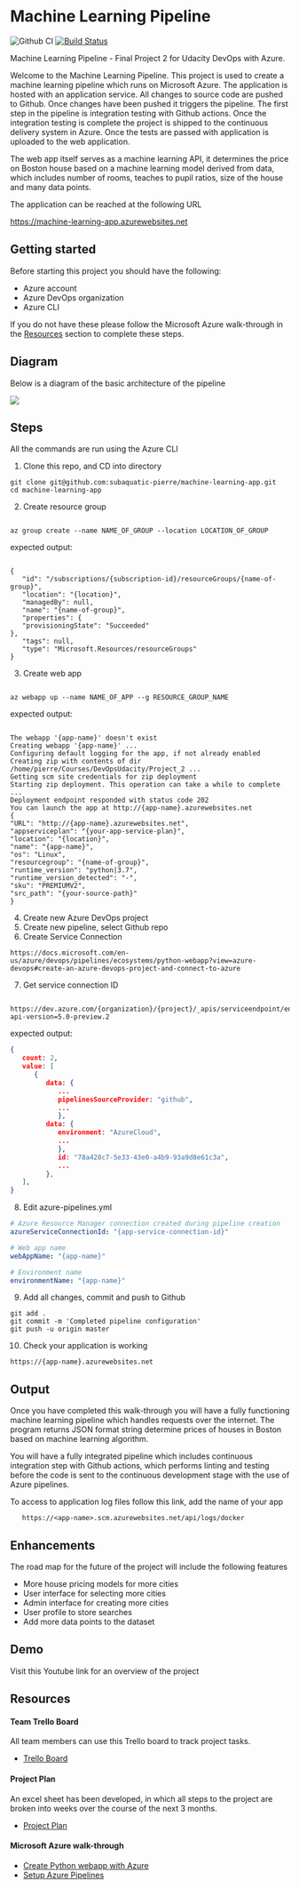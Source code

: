# Machine Learning Pipeline

![Github CI](https://github.com/subaquatic-pierre/machine-learning-app/workflows/Github%20CI/badge.svg)
[![Build Status](https://dev.azure.com/subaquaticpierre/machine-learning-app/_apis/build/status/subaquatic-pierre.udacity-ml-pipeline-project?branchName=master)](https://dev.azure.com/subaquaticpierre/machine-learning-app/_build/latest?definitionId=4&branchName=master)

Machine Learning Pipeline - Final Project 2 for Udacity DevOps with Azure.

Welcome to the Machine Learning Pipeline. This project is used to create a machine learning pipeline which runs on Microsoft Azure. The application is hosted with an application service. All changes to source code are pushed to Github. Once changes have been pushed it triggers the pipeline. The first step in the pipeline is integration testing with Github actions. Once the integration testing is complete the project is shipped to the continuous delivery system in Azure. Once the tests are passed with application is uploaded to the web application.

The web app itself serves as a machine learning API, it determines the price on Boston house based on a machine learning model derived from data, which includes number of rooms, teaches to pupil ratios, size of the house and many data points.

The application can be reached at the following URL

https://machine-learning-app.azurewebsites.net

## Getting started

Before starting this project you should have the following:

- Azure account
- Azure DevOps organization
- Azure CLI

If you do not have these please follow the Microsoft Azure walk-through in the [Resources](#Resources) section to complete these steps.

## Diagram

Below is a diagram of the basic architecture of the pipeline

<img src='/screenshots/diagram.png'/>

## Steps

All the commands are run using the Azure CLI

1. Clone this repo, and CD into directory

```
git clone git@github.com:subaquatic-pierre/machine-learning-app.git
cd machine-learning-app
```

2. Create resource group

```

az group create --name NAME_OF_GROUP --location LOCATION_OF_GROUP

```

expected output:

```

{
   "id": "/subscriptions/{subscription-id}/resourceGroups/{name-of-group}",
   "location": "{location}",
   "managedBy": null,
   "name": "{name-of-group}",
   "properties": {
   "provisioningState": "Succeeded"
},
   "tags": null,
   "type": "Microsoft.Resources/resourceGroups"
}

```

3. Create web app

```

az webapp up --name NAME_OF_APP --g RESOURCE_GROUP_NAME

```

expected output:

```

The webapp '{app-name}' doesn't exist
Creating webapp '{app-name}' ...
Configuring default logging for the app, if not already enabled
Creating zip with contents of dir /home/pierre/Courses/DevOpsUdacity/Project_2 ...
Getting scm site credentials for zip deployment
Starting zip deployment. This operation can take a while to complete ...
Deployment endpoint responded with status code 202
You can launch the app at http://{app-name}.azurewebsites.net
{
"URL": "http://{app-name}.azurewebsites.net",
"appserviceplan": "{your-app-service-plan}",
"location": "{location}",
"name": "{app-name}",
"os": "Linux",
"resourcegroup": "{name-of-group}",
"runtime_version": "python|3.7",
"runtime_version_detected": "-",
"sku": "PREMIUMV2",
"src_path": "{your-source-path}"
}

```

4. Create new Azure DevOps project
5. Create new pipeline, select Github repo
6. Create Service Connection

```
https://docs.microsoft.com/en-us/azure/devops/pipelines/ecosystems/python-webapp?view=azure-devops#create-an-azure-devops-project-and-connect-to-azure
```

7. Get service connection ID

```

https://dev.azure.com/{organization}/{project}/_apis/serviceendpoint/endpoints?api-version=5.0-preview.2

```

expected output:

```json
{
   count: 2,
   value: [
      {
         data: {
            ...
            pipelinesSourceProvider: "github",
            ...
            },
         data: {
            environment: "AzureCloud",
            ...
            },
            id: "78a428c7-5e33-43e0-a4b9-93a9d8e61c3a",
            ...
         },
   ],
}
```

8. Edit azure-pipelines.yml

```yaml
# Azure Resource Manager connection created during pipeline creation
azureServiceConnectionId: "{app-service-connection-id}"

# Web app name
webAppName: "{app-name}"

# Environment name
environmentName: "{app-name}"
```

9. Add all changes, commit and push to Github

```
git add .
git commit -m 'Completed pipeline configuration'
git push -u origin master
```

10. Check your application is working

```
https://{app-name}.azurewebsites.net

```

## Output

Once you have completed this walk-through you will have a fully functioning machine learning pipeline which handles requests over the internet. The program returns JSON format string determine prices of houses in Boston based on machine learning algorithm.

You will have a fully integrated pipeline which includes continuous integration step with Github actions, which performs linting and testing before the code is sent to the continuous development stage with the use of Azure pipelines.

To access to application log files follow this link, add the name of your app

```
   https://<app-name>.scm.azurewebsites.net/api/logs/docker
```

## Enhancements

The road map for the future of the project will include the following features

- More house pricing models for more cities
- User interface for selecting more cities
- Admin interface for creating more cities
- User profile to store searches
- Add more data points to the dataset

## Demo

Visit this Youtube link for an overview of the project

## Resources

#### Team Trello Board

All team members can use this Trello board to track project tasks.

- [Trello Board](https://trello.com/b/43FaIYZI/machine-learning-pipeline)

#### Project Plan

An excel sheet has been developed, in which all steps to the project are broken into weeks over the course of the next 3 months.

- [Project Plan](https://docs.google.com/spreadsheets/d/1zUXeUu7ceJ1TZbbRQ6UzTBJNdOCcpLiqsexRYvNkBF0/edit?usp=sharing)

#### Microsoft Azure walk-through

- [Create Python webapp with Azure](https://docs.microsoft.com/en-us/azure/devops/pipelines/ecosystems/python-webapp?view=azure-devops)
- [Setup Azure Pipelines](https://docs.microsoft.com/en-us/azure/devops/pipelines/repos/github?view=azure-devops&tabs=yaml)
